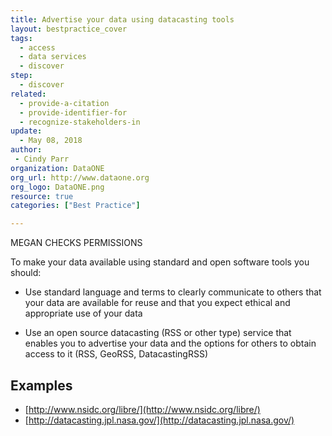 ```yaml
---
title: Advertise your data using datacasting tools
layout: bestpractice_cover
tags:
  - access
  - data services
  - discover
step:
  - discover
related:
  - provide-a-citation
  - provide-identifier-for
  - recognize-stakeholders-in
update:
  - May 08, 2018
author:
 - Cindy Parr
organization: DataONE
org_url: http://www.dataone.org
org_logo: DataONE.png
resource: true
categories: ["Best Practice"]

---
```


MEGAN CHECKS PERMISSIONS

To make your data available using standard and open software tools you should:

- Use standard language and terms to clearly communicate to others that your data are available for reuse and that you expect ethical and appropriate use of your data

- Use an open source datacasting (RSS or other type) service that enables you to advertise your data and the options for others to obtain access to it (RSS, GeoRSS, DatacastingRSS)


## Examples

- [http://www.nsidc.org/libre/](http://www.nsidc.org/libre/)
- [http://datacasting.jpl.nasa.gov/](http://datacasting.jpl.nasa.gov/)
